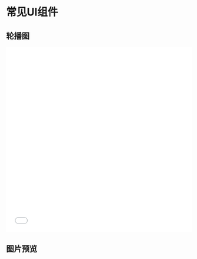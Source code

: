 # 常见UI组件

## 轮播图

<iframe width="100%" height="500" src="//jsfiddle.net/happysir/jf7w1m2b/10/embedded/" allowfullscreen="allowfullscreen" allowpaymentrequest frameborder="0"></iframe>

## 图片预览